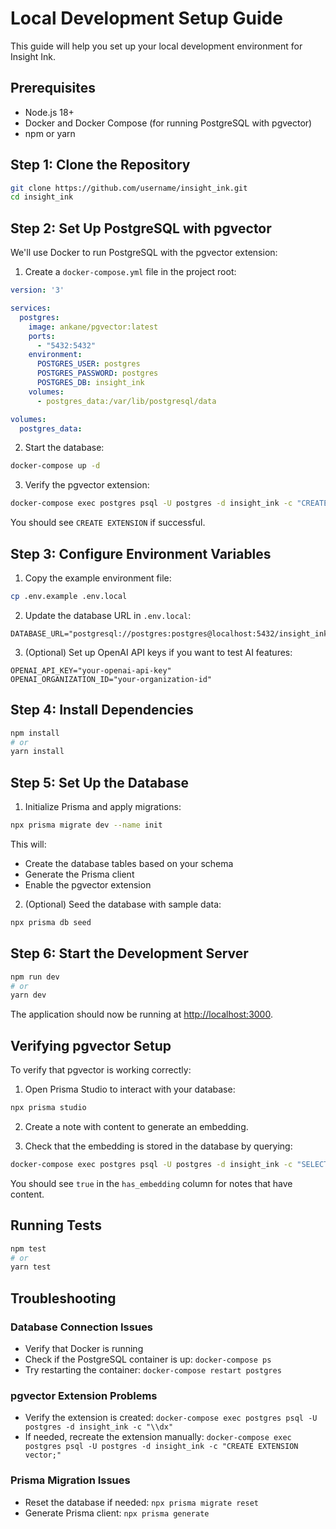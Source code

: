 # Local Development Setup Guide

This guide will help you set up your local development environment for Insight Ink.

## Prerequisites

- Node.js 18+
- Docker and Docker Compose (for running PostgreSQL with pgvector)
- npm or yarn

## Step 1: Clone the Repository

```bash
git clone https://github.com/username/insight_ink.git
cd insight_ink
```

## Step 2: Set Up PostgreSQL with pgvector

We'll use Docker to run PostgreSQL with the pgvector extension:

1. Create a `docker-compose.yml` file in the project root:

```yml
version: '3'

services:
  postgres:
    image: ankane/pgvector:latest
    ports:
      - "5432:5432"
    environment:
      POSTGRES_USER: postgres
      POSTGRES_PASSWORD: postgres
      POSTGRES_DB: insight_ink
    volumes:
      - postgres_data:/var/lib/postgresql/data

volumes:
  postgres_data:
```

2. Start the database:

```bash
docker-compose up -d
```

3. Verify the pgvector extension:

```bash
docker-compose exec postgres psql -U postgres -d insight_ink -c "CREATE EXTENSION IF NOT EXISTS vector;"
```

You should see `CREATE EXTENSION` if successful.

## Step 3: Configure Environment Variables

1. Copy the example environment file:

```bash
cp .env.example .env.local
```

2. Update the database URL in `.env.local`:

```
DATABASE_URL="postgresql://postgres:postgres@localhost:5432/insight_ink"
```

3. (Optional) Set up OpenAI API keys if you want to test AI features:

```
OPENAI_API_KEY="your-openai-api-key"
OPENAI_ORGANIZATION_ID="your-organization-id"
```

## Step 4: Install Dependencies

```bash
npm install
# or
yarn install
```

## Step 5: Set Up the Database

1. Initialize Prisma and apply migrations:

```bash
npx prisma migrate dev --name init
```

This will:
- Create the database tables based on your schema
- Generate the Prisma client
- Enable the pgvector extension

2. (Optional) Seed the database with sample data:

```bash
npx prisma db seed
```

## Step 6: Start the Development Server

```bash
npm run dev
# or
yarn dev
```

The application should now be running at [http://localhost:3000](http://localhost:3000).

## Verifying pgvector Setup

To verify that pgvector is working correctly:

1. Open Prisma Studio to interact with your database:

```bash
npx prisma studio
```

2. Create a note with content to generate an embedding.

3. Check that the embedding is stored in the database by querying:

```bash
docker-compose exec postgres psql -U postgres -d insight_ink -c "SELECT id, title, embedding IS NOT NULL as has_embedding FROM notes;"
```

You should see `true` in the `has_embedding` column for notes that have content.

## Running Tests

```bash
npm test
# or
yarn test
```

## Troubleshooting

### Database Connection Issues

- Verify that Docker is running
- Check if the PostgreSQL container is up: `docker-compose ps`
- Try restarting the container: `docker-compose restart postgres`

### pgvector Extension Problems

- Verify the extension is created: `docker-compose exec postgres psql -U postgres -d insight_ink -c "\\dx"`
- If needed, recreate the extension manually: `docker-compose exec postgres psql -U postgres -d insight_ink -c "CREATE EXTENSION vector;"`

### Prisma Migration Issues

- Reset the database if needed: `npx prisma migrate reset`
- Generate Prisma client: `npx prisma generate`